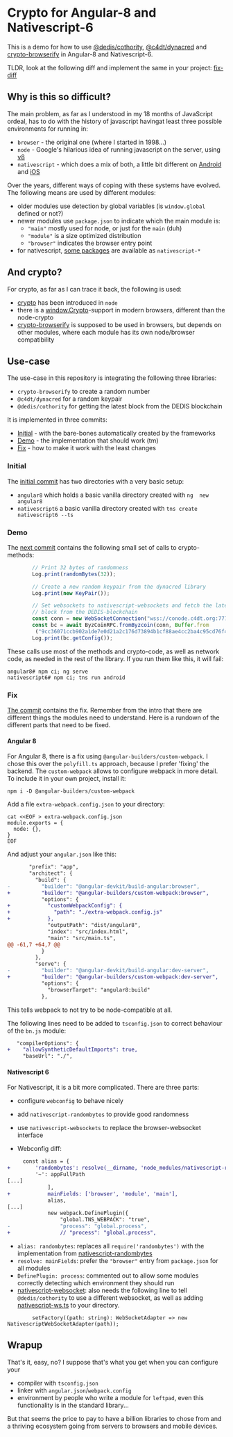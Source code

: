 # Crypto for Angular-8 and Nativescript-6

This is a demo for how to use 
[@dedis/cothority](https://github.com/dedis/cothority),
[@c4dt/dynacred](https://github.com/c4dt/omniledger/tree/master/dynacred) and 
[crypto-browserify](https://www.npmjs.com/package/crypto-browserify) in Angular-8 and Nativescript-6.

TLDR, look at the following diff and implement the same in your project:
[fix-diff](https://github.com/c4dt/crypto-ts/commit/b0242974fecda85a720d16e8c627fad3a896e76f)

## Why is this so difficult?

The main problem, as far as I understood in my 18 months of JavaScript 
ordeal, has to do with the history of javascript havingat least three 
possible environments for running in:

- `browser` - the original one (where I started in 1998...)
- `node` - Google's hilarious idea of running javascript on the server, 
  using [v8](https://v8.dev/)
- `nativescript` - which does a mix of both, a little bit different on 
  [Android](https://docs.nativescript.org/core-concepts/android-runtime/overview) and 
  [iOS](https://docs.nativescript.org/core-concepts/ios-runtime/Overview)

Over the years, different ways of coping with these systems have evolved.
The following means are used by different modules:
- older modules use detection by global variables (is `window.global` defined
 or not?)
- newer modules use `package.json` to indicate which the main module is:
  - `"main"` mostly used for node, or just for the `main` (duh)
  - `"module"` is a size optimized distribution
  - `"browser"` indicates the browser entry point
- for nativescript, [some packages](https://market.nativescript.org/) are available as `nativescript-*`

## And crypto?

For crypto, as far as I can trace it back, the following is used:
- [crypto](https://nodejs.org/api/crypto.html) has been introduced in `node`
- there is a [window.Crypto](https://www.w3.org/TR/WebCryptoAPI/)-support in 
modern browsers, different than the node-crypto
- [crypto-browserify](https://github.com/crypto-browserify/crypto-browserify) is supposed to be used in browsers, but depends on 
other modules, where each module has its own node/browser compatibility

## Use-case

The use-case in this repository is integrating the following three libraries:
- `crypto-browserify` to create a random number
- `@c4dt/dynacred` for a random keypair
- `@dedis/cothority` for getting the latest block from the DEDIS blockchain

It is implemented in three commits:
- [Initial](https://github.com/c4dt/crypto-ts/commit/cdc0c2cae8dd1342cbef53ecdd335311201ea275) - with the bare-bones automatically created by the frameworks
- [Demo](https://github.com/c4dt/crypto-ts/commit/e9afe387be0be5136c4bbc1e9f2c0a9b91760832) - the implementation that should work (tm)
- [Fix](https://github.com/c4dt/crypto-ts/commit/b0242974fecda85a720d16e8c627fad3a896e76f) - how to make it work with the least changes

### Initial

The [initial commit](https://github.com/c4dt/crypto-ts/commit/cdc0c2cae8dd1342cbef53ecdd335311201ea275)
 has two directories with a very basic setup:
- `angular8` which holds a basic vanilla directory created with `ng 
 new angular8`
- `nativescript6` a basic vanilla directory created with `tns create 
 nativescript6 --ts`

### Demo

The [next commit](https://github.com/c4dt/crypto-ts/commit/e9afe387be0be5136c4bbc1e9f2c0a9b91760832) contains the following small set of calls to 
 crypto-methods:
```ts
        // Print 32 bytes of randomness
        Log.print(randomBytes(32));

        // Create a new random keypair from the dynacred library
        Log.print(new KeyPair());

        // Set websockets to nativescript-websockets and fetch the latest
        // block from the DEDIS-blockchain
        const conn = new WebSocketConnection("wss://conode.c4dt.org:7771", "byzcoin");
        const bc = await ByzCoinRPC.fromByzcoin(conn, Buffer.from
         ("9cc36071ccb902a1de7e0d21a2c176d73894b1cf88ae4cc2ba4c95cd76f474f3", "hex"));
        Log.print(bc.getConfig());
```

These calls use most of the methods and crypto-code, as well as network code,
 as needed in the rest of the library.
If you run them like this, it will fail:

```
angular8# npm ci; ng serve
nativescript6# npm ci; tns run android
```

### Fix

[The commit](https://github.com/c4dt/crypto-ts/commit/b0242974fecda85a720d16e8c627fad3a896e76f) contains the fix.
Remember from the intro that there are different things the modules need to 
 understand.
Here is a rundown of the different parts that need to be fixed.

#### Angular 8

For Angular 8, there is a fix using `@angular-builders/custom-webpack`.
I chose this over the `polyfill.ts` approach, because I prefer 'fixing' the 
 backend.
The `custom-webpack` allows to configure webpack in more detail.
To include it in your own project, install it:
```
npm i -D @angular-builders/custom-webpack
```

Add a file `extra-webpack.config.json` to your directory:
```
cat <<EOF > extra-webpack.config.json
module.exports = {
  node: {},
}
EOF
```

And adjust your `angular.json` like this:
```patch
       "prefix": "app",
       "architect": {
         "build": {
-          "builder": "@angular-devkit/build-angular:browser",
+          "builder": "@angular-builders/custom-webpack:browser",
           "options": {
+            "customWebpackConfig": {
+              "path": "./extra-webpack.config.js"
+            },
             "outputPath": "dist/angular8",
             "index": "src/index.html",
             "main": "src/main.ts",
@@ -61,7 +64,7 @@
           }
         },
         "serve": {
-          "builder": "@angular-devkit/build-angular:dev-server",
+          "builder": "@angular-builders/custom-webpack:dev-server",
           "options": {
             "browserTarget": "angular8:build"
           },
```
This tells webpack to not try to be node-compatible at all.

The following lines need to be added to `tsconfig.json` to correct
behaviour of the `bn.js` module:
```patch
   "compilerOptions": {
+    "allowSyntheticDefaultImports": true,
     "baseUrl": "./",
```

#### Nativescript 6

For Nativescript, it is a bit more complicated. There are three parts:
- configure `webconfig` to behave nicely
- add `nativescript-randombytes` to provide good randomness
- use `nativescript-websockets` to replace the browser-websocket interface

- Webconfig diff:
```patch
     const alias = {
+        'randombytes': resolve(__dirname, 'node_modules/nativescript-randombytes/randombytes-native.android.js'),
         '~': appFullPath
[...]
             ],
+            mainFields: ['browser', 'module', 'main'],
             alias,
[...]
             new webpack.DefinePlugin({
                 "global.TNS_WEBPACK": "true",
-                "process": "global.process",
+                // "process": "global.process",
```
  - `alias: randombytes`: replaces all `require('randombytes')` with the 
  implementation from [nativescript-randombytes](https://github.com/EddyVerbruggen/nativescript-randombytes)
  - `resolve: mainFields`: prefer the `"browser"` entry from `package.json` 
  for all modules
  - `DefinePlugin: process`: commented out to allow some modules correctly 
  detecting which environment they should run
- [nativescript-websocket](https://github.com/c4dt/crypto-ts/blob/master/nativescript6/app/nativescript-ws.ts): also needs the following line to tell 
`@dedis/cothority` to use a different websocket, as well as adding 
[nativescript-ws.ts](https://github.com/c4dt/crypto-ts/blob/master/nativescript6/app/nativescript-ws.ts) 
to your directory.
```
        setFactory((path: string): WebSocketAdapter => new NativescriptWebSocketAdapter(path));
```
 

## Wrapup

That's it, easy, no?
I suppose that's what you get when you can configure your
- compiler with `tsconfig.json`
- linker with `angular.json`/`webpack.config`
- environment by people who write a module for `leftpad`, even this 
functionality is in the standard library...

But that seems the price to pay to have a billion libraries to chose from and
 a thriving ecosystem going from servers to browsers and mobile devices.
